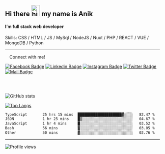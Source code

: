 ## Hi there <img src="https://user-images.githubusercontent.com/1303154/88677602-1635ba80-d120-11ea-84d8-d263ba5fc3c0.gif" width="28px" height="36" alt="hi"> my name is Anik

#### I’m full stack web developer

Skills:  CSS / HTML / JS / MySql / NodeJS / Nuxt / PHP / REACT / VUE / MongoDB / Python


---

&emsp;Connect with me!

<a href="https://www.facebook.com/anik.aritro" target="_blank">![Facebook Badge](https://img.shields.io/badge/Facebook-1877F2?style=for-the-badge&logo=facebook&logoColor=white)</a> [![Linkedin Badge](https://img.shields.io/badge/LinkedIn-0077B5?style=for-the-badge&logo=linkedin&logoColor=white)](https://www.linkedin.com/in/anik-hossain-dev) [![Instagram Badge](https://img.shields.io/badge/Instagram-E4405F?style=for-the-badge&logo=instagram&logoColor=white)](https://www.instagram.com/aritro.anik) [![Twitter Badge](https://img.shields.io/badge/Twitter-1DA1F2?style=for-the-badge&logo=twitter&logoColor=white)](https://twitter.com/AritroAnik) [![Mail Badge](https://img.shields.io/badge/Gmail-D14836?style=for-the-badge&logo=gmail&logoColor=white)](mailto:anik.wdev@gmail.com)

</br>
</br>


![GitHub stats](https://github-readme-stats.vercel.app/api?username=anik-hossain&show_icons=true&theme=monokai)

[![Top Langs](https://github-readme-stats.vercel.app/api/top-langs/?username=anik-hossain&layout=compact&theme=monokai)](https://github.com/anik-hossain)

<!--START_SECTION:waka-->

```txt
TypeScript       25 hrs 15 mins  ████████████████████▓░░░░   82.47 %
JSON             1 hr 25 mins    █▒░░░░░░░░░░░░░░░░░░░░░░░   04.67 %
JavaScript       1 hr 4 mins     █░░░░░░░░░░░░░░░░░░░░░░░░   03.52 %
Bash             56 mins         ▓░░░░░░░░░░░░░░░░░░░░░░░░   03.05 %
Other            50 mins         ▓░░░░░░░░░░░░░░░░░░░░░░░░   02.76 %
```

<!--END_SECTION:waka-->
---

![Profile views](https://gpvc.arturio.dev/anik-hossain)  
